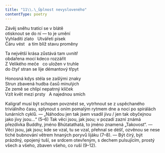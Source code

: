 ```yaml
---
title: "11\\.\_Úplnost nevysloveného"
contentType: poetry
---
```


<section>

Závěj sněhu tratící se v blátě  
otisknout se do ní — to je umění  
Vyhladiti zlato   Utvářeti písek  
Čáru vést   a tím blíž stavu proměny

</section>

<section>

Ta největší krása zůstává tam uvnitř  
obdařena mocí kdeco rozzářit  
Z Velikého meče   co uložen v truhle  
do čtyř stran se lije démantový třpyt

</section>

<section>

Honosná kdys stéla se zašlými znaky  
Strun zbavená hudba časů minulých  
Ze země se chlípí nepatrný klíček  
Vzít květ mezi prsty   A najednou smích

</section>


<section>

Kaligraf musí být schopen povznést se, vytrhnout se z uspěchaného triviálního času, splynout s oním pomalým rytmem dne a noci po spirálách lunárních cyklů. — „Náhodou jen tak jsem vsadil jívu / jen tak obyčejnou jako jívy jsou…“ (5–6) Tak věci jsou, jak jsou; v pozadí zazní známá přezdívka Buddhy, jméno Bhútatathatá, to jméno znamená „Takovost“. — Věci jsou, jak jsou; kde se vzal, tu se vzal, přehnal se déšť, ozvěnou se nese tiché bubnování větrem hnaných poryvů lijáku (7–8). — Být čirý, být prázdný, opojený tuší, se srdcem otevřeným, s dechem pulsujícím, prostý všech a všeho, zbaven všeho, co ruší (9–12).

</section>
